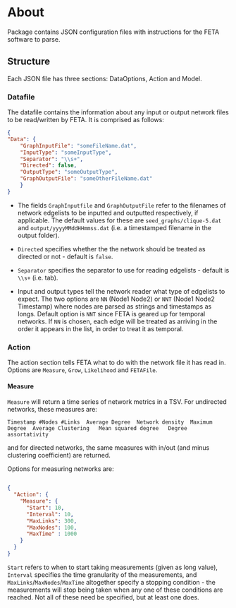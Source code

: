 # About

Package contains JSON configuration files with instructions for the FETA software to parse.

## Structure

Each JSON file has three sections: DataOptions, Action and Model.

### Datafile 

The datafile contains the information about any input or output network files to be read/written by FETA. It is comprised as follows:

```JSON
{
"Data": {
    "GraphInputFile": "someFileName.dat",
    "InputType": "someInputType",
    "Separator": "\\s+",
    "Directed": false,
    "OutputType": "someOutputType",
    "GraphOutputFile": "someOtherFileName.dat"
    }
}
```

* The fields `GraphInputfile` and `GraphOutputFile` refer to the filenames of network edgelists to be inputted and outputted respectively, if applicable.
The default values for these are `seed_graphs/clique-5.dat` and `output/yyyyMMddHHmmss.dat` (i.e. a timestamped filename in the output folder).

* `Directed` specifies whether the the network should be treated as directed or not - default is `false`.

* `Separator` specifies the separator to use for reading edgelists - default is `\\s+` (i.e. tab). 

* Input and output types tell the network reader what type of edgelists to expect. The two options are `NN` (Node1 Node2) or 
`NNT` (Node1 Node2 Timestamp) where nodes are parsed as strings and timestamps as longs. Default option is `NNT` since FETA is 
geared up for temporal networks. If `NN` is chosen, each edge will be treated as arriving in the order it appears in the list, in
order to treat it as temporal.

### Action

The action section tells FETA what to do with the network file it has read in. Options are `Measure`, `Grow`, `Likelihood` and `FETAFile`.

#### Measure

`Measure` will return a time series of network metrics in a TSV. For undirected networks, these measures are:

```$xslt
Timestamp #Nodes #Links  Average Degree  Network density  Maximum Degree  Average Clustering   Mean squared degree   Degree assortativity
```

and for directed networks, the same measures with in/out (and minus clustering coefficient) are returned.

Options for measuring networks are:

```JSON

{
  "Action": {
    "Measure": {
      "Start": 10,
      "Interval": 10,
      "MaxLinks": 300,
      "MaxNodes": 100,
      "MaxTime" : 1000
    }
  }
}

```

`Start` refers to when to start taking measurements (given as long value), `Interval` specifies the time granularity of the measurements, and
`MaxLinks`/`MaxNodes`/`MaxTime` altogether specify a stopping condition - the measurements will stop being taken when any one of these conditions are
reached. Not all of these need be specified, but at least one does.